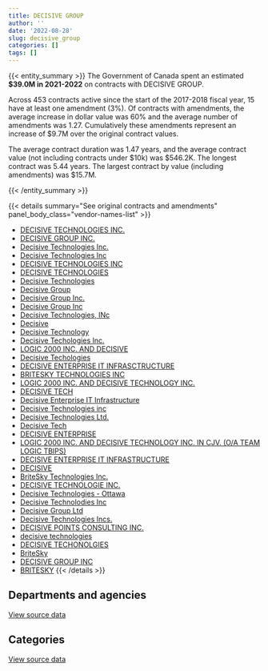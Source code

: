 ```yaml
---
title: DECISIVE GROUP
author: ''
date: '2022-08-28'
slug: decisive_group
categories: []
tags: []
---
```


<script src="/rmarkdown-libs/htmlwidgets/htmlwidgets.js"></script>
<link href="/rmarkdown-libs/datatables-css/datatables-crosstalk.css" rel="stylesheet" />
<script src="/rmarkdown-libs/datatables-binding/datatables.js"></script>
<script src="/rmarkdown-libs/jquery/jquery-3.6.0.min.js"></script>
<link href="/rmarkdown-libs/dt-core-bootstrap/css/dataTables.bootstrap.min.css" rel="stylesheet" />
<link href="/rmarkdown-libs/dt-core-bootstrap/css/dataTables.bootstrap.extra.css" rel="stylesheet" />
<script src="/rmarkdown-libs/dt-core-bootstrap/js/jquery.dataTables.min.js"></script>
<script src="/rmarkdown-libs/dt-core-bootstrap/js/dataTables.bootstrap.min.js"></script>
<link href="/rmarkdown-libs/crosstalk/css/crosstalk.min.css" rel="stylesheet" />
<script src="/rmarkdown-libs/crosstalk/js/crosstalk.min.js"></script>
<script src="/rmarkdown-libs/htmlwidgets/htmlwidgets.js"></script>
<link href="/rmarkdown-libs/datatables-css/datatables-crosstalk.css" rel="stylesheet" />
<script src="/rmarkdown-libs/datatables-binding/datatables.js"></script>
<script src="/rmarkdown-libs/jquery/jquery-3.6.0.min.js"></script>
<link href="/rmarkdown-libs/dt-core-bootstrap/css/dataTables.bootstrap.min.css" rel="stylesheet" />
<link href="/rmarkdown-libs/dt-core-bootstrap/css/dataTables.bootstrap.extra.css" rel="stylesheet" />
<script src="/rmarkdown-libs/dt-core-bootstrap/js/jquery.dataTables.min.js"></script>
<script src="/rmarkdown-libs/dt-core-bootstrap/js/dataTables.bootstrap.min.js"></script>
<link href="/rmarkdown-libs/crosstalk/css/crosstalk.min.css" rel="stylesheet" />
<script src="/rmarkdown-libs/crosstalk/js/crosstalk.min.js"></script>

{{< entity_summary >}}
The Government of Canada spent an estimated **\$39.0M in 2021-2022** on contracts with DECISIVE GROUP.

Across 453 contracts active since the start of the 2017-2018 fiscal year, 15 have at least one amendment (3%). Of contracts with amendments, the average increase in dollar value was 60% and the average number of amendments was 1.27. Cumulatively these amendments represent an increase of \$9.7M over the original contract values.

The average contract duration was 1.47 years, and the average contract value (not including contracts under \$10k) was \$546.2K. The longest contract was 5.44 years. The largest contract by value (including amendments) was \$15.7M.

{{< /entity_summary >}}

{{< details summary="See original contracts and amendments" panel_body_class="vendor-names-list" >}}
- [DECISIVE TECHNOLOGIES INC.](https://search.open.canada.ca/en/ct/?sort=contract_value_f%20desc&page=1&search_text=%22DECISIVE%20TECHNOLOGIES%20INC.%22)
- [DECISIVE GROUP INC.](https://search.open.canada.ca/en/ct/?sort=contract_value_f%20desc&page=1&search_text=%22DECISIVE%20GROUP%20INC.%22)
- [Decisive Technologies Inc.](https://search.open.canada.ca/en/ct/?sort=contract_value_f%20desc&page=1&search_text=%22Decisive%20Technologies%20Inc.%22)
- [Decisive Technologies Inc](https://search.open.canada.ca/en/ct/?sort=contract_value_f%20desc&page=1&search_text=%22Decisive%20Technologies%20Inc%22)
- [DECISIVE TECHNOLOGIES INC](https://search.open.canada.ca/en/ct/?sort=contract_value_f%20desc&page=1&search_text=%22DECISIVE%20TECHNOLOGIES%20INC%22)
- [DECISIVE TECHNOLOGIES](https://search.open.canada.ca/en/ct/?sort=contract_value_f%20desc&page=1&search_text=%22DECISIVE%20TECHNOLOGIES%22)
- [Decisive Technologies](https://search.open.canada.ca/en/ct/?sort=contract_value_f%20desc&page=1&search_text=%22Decisive%20Technologies%22)
- [Decisive Group](https://search.open.canada.ca/en/ct/?sort=contract_value_f%20desc&page=1&search_text=%22Decisive%20Group%22)
- [Decisive Group Inc.](https://search.open.canada.ca/en/ct/?sort=contract_value_f%20desc&page=1&search_text=%22Decisive%20Group%20Inc.%22)
- [Decisive Group Inc](https://search.open.canada.ca/en/ct/?sort=contract_value_f%20desc&page=1&search_text=%22Decisive%20Group%20Inc%22)
- [Decisive Technologies, INc](https://search.open.canada.ca/en/ct/?sort=contract_value_f%20desc&page=1&search_text=%22Decisive%20Technologies%2c%20INc%22)
- [Decisive](https://search.open.canada.ca/en/ct/?sort=contract_value_f%20desc&page=1&search_text=%22Decisive%22)
- [Decisive Technology](https://search.open.canada.ca/en/ct/?sort=contract_value_f%20desc&page=1&search_text=%22Decisive%20Technology%22)
- [Decisive Techologies Inc.](https://search.open.canada.ca/en/ct/?sort=contract_value_f%20desc&page=1&search_text=%22Decisive%20Techologies%20Inc.%22)
- [LOGIC 2000 INC. AND DECISIVE](https://search.open.canada.ca/en/ct/?sort=contract_value_f%20desc&page=1&search_text=%22LOGIC%202000%20INC.%20AND%20DECISIVE%22)
- [Decisive Techologies](https://search.open.canada.ca/en/ct/?sort=contract_value_f%20desc&page=1&search_text=%22Decisive%20Techologies%22)
- [DECISIVE ENTERPRISE IT INFRASCTRUCTURE](https://search.open.canada.ca/en/ct/?sort=contract_value_f%20desc&page=1&search_text=%22DECISIVE%20ENTERPRISE%20IT%20INFRASCTRUCTURE%22)
- [BRITESKY TECHNOLOGIES INC](https://search.open.canada.ca/en/ct/?sort=contract_value_f%20desc&page=1&search_text=%22BRITESKY%20TECHNOLOGIES%20INC%22)
- [LOGIC 2000 INC. AND DECISIVE TECHNOLOGY INC.](https://search.open.canada.ca/en/ct/?sort=contract_value_f%20desc&page=1&search_text=%22LOGIC%202000%20INC.%20AND%20DECISIVE%20TECHNOLOGY%20INC.%22)
- [DECISIVE TECH](https://search.open.canada.ca/en/ct/?sort=contract_value_f%20desc&page=1&search_text=%22DECISIVE%20TECH%22)
- [Decisive Enterprise IT Infrastructure](https://search.open.canada.ca/en/ct/?sort=contract_value_f%20desc&page=1&search_text=%22Decisive%20Enterprise%20IT%20Infrastructure%22)
- [Decisive Technologies inc](https://search.open.canada.ca/en/ct/?sort=contract_value_f%20desc&page=1&search_text=%22Decisive%20Technologies%20inc%22)
- [Decisive Technologies Ltd.](https://search.open.canada.ca/en/ct/?sort=contract_value_f%20desc&page=1&search_text=%22Decisive%20Technologies%20Ltd.%22)
- [Decisive Tech](https://search.open.canada.ca/en/ct/?sort=contract_value_f%20desc&page=1&search_text=%22Decisive%20Tech%22)
- [DECISIVE ENTERPRISE](https://search.open.canada.ca/en/ct/?sort=contract_value_f%20desc&page=1&search_text=%22DECISIVE%20ENTERPRISE%22)
- [LOGIC 2000 INC. AND DECISIVE TECHNOLOGY INC. IN CJV. (O/A TEAM LOGIC TBIPS)](https://search.open.canada.ca/en/ct/?sort=contract_value_f%20desc&page=1&search_text=%22LOGIC%202000%20INC.%20AND%20DECISIVE%20TECHNOLOGY%20INC.%20IN%20CJV.%20%28O%2fA%20TEAM%20LOGIC%20TBIPS%29%22)
- [DECISIVE ENTERPRISE IT INFRASTRUCTURE](https://search.open.canada.ca/en/ct/?sort=contract_value_f%20desc&page=1&search_text=%22DECISIVE%20ENTERPRISE%20IT%20INFRASTRUCTURE%22)
- [DECISIVE](https://search.open.canada.ca/en/ct/?sort=contract_value_f%20desc&page=1&search_text=%22DECISIVE%22)
- [BriteSky Technologies Inc.](https://search.open.canada.ca/en/ct/?sort=contract_value_f%20desc&page=1&search_text=%22BriteSky%20Technologies%20Inc.%22)
- [DECISIVE TECHNOLOGIE INC.](https://search.open.canada.ca/en/ct/?sort=contract_value_f%20desc&page=1&search_text=%22DECISIVE%20TECHNOLOGIE%20INC.%22)
- [Decisive Technologies - Ottawa](https://search.open.canada.ca/en/ct/?sort=contract_value_f%20desc&page=1&search_text=%22Decisive%20Technologies%20-%20Ottawa%22)
- [Decisive Technolodies Inc](https://search.open.canada.ca/en/ct/?sort=contract_value_f%20desc&page=1&search_text=%22Decisive%20Technolodies%20Inc%22)
- [Decisive Group Ltd](https://search.open.canada.ca/en/ct/?sort=contract_value_f%20desc&page=1&search_text=%22Decisive%20Group%20Ltd%22)
- [Decisive Technologies Incs.](https://search.open.canada.ca/en/ct/?sort=contract_value_f%20desc&page=1&search_text=%22Decisive%20Technologies%20Incs.%22)
- [DECISIVE POINTS CONSULTING INC.](https://search.open.canada.ca/en/ct/?sort=contract_value_f%20desc&page=1&search_text=%22DECISIVE%20POINTS%20CONSULTING%20INC.%22)
- [decisive technologies](https://search.open.canada.ca/en/ct/?sort=contract_value_f%20desc&page=1&search_text=%22decisive%20technologies%22)
- [DECISIVE TECHONOLGIES](https://search.open.canada.ca/en/ct/?sort=contract_value_f%20desc&page=1&search_text=%22DECISIVE%20TECHONOLGIES%22)
- [BriteSky](https://search.open.canada.ca/en/ct/?sort=contract_value_f%20desc&page=1&search_text=%22BriteSky%22)
- [DECISIVE GROUP INC](https://search.open.canada.ca/en/ct/?sort=contract_value_f%20desc&page=1&search_text=%22DECISIVE%20GROUP%20INC%22)
- [BRITESKY](https://search.open.canada.ca/en/ct/?sort=contract_value_f%20desc&page=1&search_text=%22BRITESKY%22)
{{< /details >}}

## Departments and agencies

<div id="htmlwidget-1" style="width:100%;height:auto;" class="datatables html-widget"></div>
<script type="application/json" data-for="htmlwidget-1">{"x":{"style":"bootstrap","filter":"none","vertical":false,"data":[["<a href=\"/departments/aafc-aac/\">Agriculture and Agri-Food Canada<\/a>","<a href=\"/departments/atssc-scdata/\">Administrative Tribunals Support Service of Canada<\/a>","<a href=\"/departments/ccohs-cchst/\">Canadian Centre for Occupational Health and Safety<\/a>","<a href=\"/departments/cgc-ccg/\">Canadian Grain Commission<\/a>","<a href=\"/departments/chrc-ccdp/\">Canadian Human Rights Commission<\/a>","<a href=\"/departments/cpc-cpp/\">Civilian Review and Complaints Commission for the RCMP<\/a>","<a href=\"/departments/cta-otc/\">Canadian Transportation Agency<\/a>","<a href=\"/departments/dfo-mpo/\">Fisheries and Oceans Canada<\/a>","<a href=\"/departments/dnd-mdn/\">National Defence<\/a>","<a href=\"/departments/ec/\">Environment and Climate Change Canada<\/a>","<a href=\"/departments/elections/\">Elections Canada<\/a>","<a href=\"/departments/esdc-edsc/\">Employment and Social Development Canada<\/a>","<a href=\"/departments/ic/\">Innovation, Science and Economic Development Canada<\/a>","<a href=\"/departments/ijc-cmi/\">International Joint Commission<\/a>","<a href=\"/departments/irb-cisr/\">Immigration and Refugee Board of Canada<\/a>","<a href=\"/departments/mgerc-ceegm/\">Military Grievances External Review Committee<\/a>","<a href=\"/departments/mpcc-cppm/\">Military Police Complaints Commission of Canada<\/a>","<a href=\"/departments/nrc-cnrc/\">National Research Council Canada<\/a>","<a href=\"/departments/nrcan-rncan/\">Natural Resources Canada<\/a>","<a href=\"/departments/pco-bcp/\">Privy Council Office<\/a>","<a href=\"/departments/phac-aspc/\">Public Health Agency of Canada<\/a>","<a href=\"/departments/pmprb-cepmb/\">Patented Medicine Prices Review Board Canada<\/a>","<a href=\"/departments/psic-ispc/\">Office of the Public Sector Integrity Commissioner of Canada<\/a>","<a href=\"/departments/rcmp-grc/\">Royal Canadian Mounted Police<\/a>","<a href=\"/departments/ssc-spc/\">Shared Services Canada<\/a>"],[null,null,null,null,null,59887.74,null,null,25159597.5,null,null,null,null,null,null,null,18876.24,null,15142,13883.07,4819.75,4731.04,null,3475848.18,12042727.09],[null,null,null,62586.72,null,121215.03,3064.56,null,6090640.26,null,null,11968.9,null,18018.98,219948.23,null,10836.42,15839.3,null,null,5777.9,3953.34,null,389409.86,16704056.37],[null,24147.17,31466.89,73323.43,null,58870.47,26014.2,69947.91,9673733.74,65705.64,null,null,23893.02,18012.2,null,3463.96,null,null,null,null,null,null,169001.59,9777841.88,21708368.37],[10197.35,34029.79,null,123240.35,36914.01,126490.45,48903.36,2613.13,8288513.46,39878.22,15147.77,null,null,null,null,20068.96,null,6135.34,null,null,null,null,93928.17,2193406.87,27958733.98]],"container":"<table class=\"table table-striped table-hover row-border order-column display\">\n  <thead>\n    <tr>\n      <th>Department<\/th>\n      <th>2018-2019<\/th>\n      <th>2019-2020<\/th>\n      <th>2020-2021<\/th>\n      <th>2021-2022<\/th>\n    <\/tr>\n  <\/thead>\n<\/table>","options":{"order":[[4,"desc"]],"pageLength":10,"autoWidth":true,"columnDefs":[{"targets":1,"render":"function(data, type, row, meta) {\n    return type !== 'display' ? data : DTWidget.formatCurrency(data, \"$\", 2, 3, \",\", \".\", true, null);\n  }"},{"targets":2,"render":"function(data, type, row, meta) {\n    return type !== 'display' ? data : DTWidget.formatCurrency(data, \"$\", 2, 3, \",\", \".\", true, null);\n  }"},{"targets":3,"render":"function(data, type, row, meta) {\n    return type !== 'display' ? data : DTWidget.formatCurrency(data, \"$\", 2, 3, \",\", \".\", true, null);\n  }"},{"targets":4,"render":"function(data, type, row, meta) {\n    return type !== 'display' ? data : DTWidget.formatCurrency(data, \"$\", 2, 3, \",\", \".\", true, null);\n  }"},{"width":"16%","targets":[1,2,3,4]},{"className":"dt-right","targets":[1,2,3,4]}],"orderClasses":false}},"evals":["options.columnDefs.0.render","options.columnDefs.1.render","options.columnDefs.2.render","options.columnDefs.3.render"],"jsHooks":[]}</script>
<p class="text-right">
<a href="https://github.com/GoC-Spending/contracts-data/tree/main/data/out/vendors/decisive_group/summary_by_fiscal_year_by_department.csv" class="source-data-link btn btn-link">View source data</a>
</p>

## Categories

<div id="htmlwidget-2" style="width:100%;height:auto;" class="datatables html-widget"></div>
<script type="application/json" data-for="htmlwidget-2">{"x":{"style":"bootstrap","filter":"none","vertical":false,"data":[["<a href=\"/categories/facilities_and_construction/\">Facilities and construction<\/a>","<a href=\"/categories/office_management/\">Office management<\/a>","<a href=\"/categories/defence/\">Defence<\/a>","<a href=\"/categories/information_technology/\">Information technology<\/a>","<a href=\"/categories/industrial_products_and_services/\">Industrial products and services<\/a>"],[12710.81,null,25060198.14,15553729.66,168874.02],[null,400776.16,5410524.32,17263724.83,582290.55],[null,2019057.35,9560177.92,30106867.58,37687.62],[null,null,8288513.46,30709687.76,null]],"container":"<table class=\"table table-striped table-hover row-border order-column display\">\n  <thead>\n    <tr>\n      <th>Category<\/th>\n      <th>2018-2019<\/th>\n      <th>2019-2020<\/th>\n      <th>2020-2021<\/th>\n      <th>2021-2022<\/th>\n    <\/tr>\n  <\/thead>\n<\/table>","options":{"order":[[4,"desc"]],"dom":"t","pageLength":30,"autoWidth":true,"columnDefs":[{"targets":1,"render":"function(data, type, row, meta) {\n    return type !== 'display' ? data : DTWidget.formatCurrency(data, \"$\", 2, 3, \",\", \".\", true, null);\n  }"},{"targets":2,"render":"function(data, type, row, meta) {\n    return type !== 'display' ? data : DTWidget.formatCurrency(data, \"$\", 2, 3, \",\", \".\", true, null);\n  }"},{"targets":3,"render":"function(data, type, row, meta) {\n    return type !== 'display' ? data : DTWidget.formatCurrency(data, \"$\", 2, 3, \",\", \".\", true, null);\n  }"},{"targets":4,"render":"function(data, type, row, meta) {\n    return type !== 'display' ? data : DTWidget.formatCurrency(data, \"$\", 2, 3, \",\", \".\", true, null);\n  }"},{"width":"16%","targets":[1,2,3,4]},{"className":"dt-right","targets":[1,2,3,4]}],"orderClasses":false,"lengthMenu":[10,25,30,50,100]}},"evals":["options.columnDefs.0.render","options.columnDefs.1.render","options.columnDefs.2.render","options.columnDefs.3.render"],"jsHooks":[]}</script>
<p class="text-right">
<a href="https://github.com/GoC-Spending/contracts-data/tree/main/data/out/vendors/decisive_group/summary_by_fiscal_year_by_category.csv" class="source-data-link btn btn-link">View source data</a>
</p>
